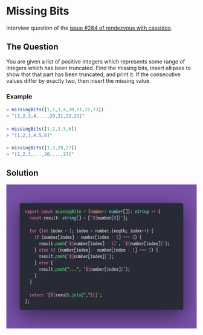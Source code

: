 # Missing Bits

Interview question of the [issue #284 of rendezvous with cassidoo](https://buttondown.email/cassidoo/archive/the-best-prophet-of-the-future-is-the-past-lord/).

## The Question

You are given a list of positive integers which represents some range of integers which has been
truncated. Find the missing bits, insert ellipses to show that that part has been truncated, and
print it. If the consecutive values differ by exactly two, then insert the missing value.

### Example

```js
> missingBits([1,2,3,4,20,21,22,23])
> "[1,2,3,4,...,20,21,22,23]"

> missingBits([1,2,3,5,6])
> "[1,2,3,4,5,6]"

> missingBits([1,3,20,27])
> "[1,2,3,...,20,...,27]"
```

## Solution

![Code Polaroid](./code-screenshot.png)

